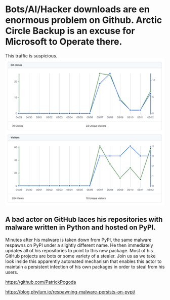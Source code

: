 # Bots/AI/Hacker downloads are en enormous problem on Github. Arctic Circle Backup is an excuse for Microsoft to Operate there. 

This traffic is suspicious.
![](/docs/authlog-threats-stats.png)

## A bad actor on GitHub laces his repositories with malware written in Python and hosted on PyPI.  

Minutes after his malware is taken down from PyPI, the same malware respawns on PyPI under a slightly different name.  He then immediately updates all of his repositories to point to this new package.  Most of his GitHub projects are bots or some variety of a stealer.  Join us as we take look inside this apparently automated mechanism that enables this actor to maintain a persistent infection of his own packages in order to steal from his users.

https://github.com/PatrickPogoda

https://blog.phylum.io/respawning-malware-persists-on-pypi/
